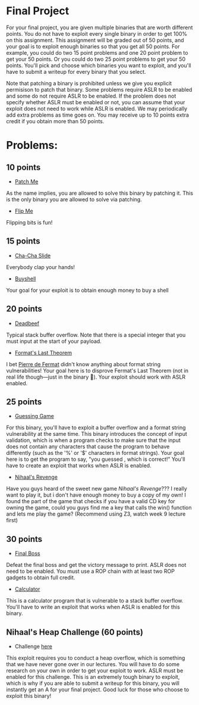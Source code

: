# Final Project
For your final project, you are given multiple binaries that are worth different points. You do not have to exploit every single binary in order to get 100% on this assignment. This assignment will be graded out of 50 points, and your goal is to exploit enough binaries so that you get all 50 points. For example, you could do two 15 point problems and one 20 point problem to get your 50 points. Or you could do two 25 point problems to get your 50 points. You'll pick and choose which binaries you want to exploit, and you'll have to submit a writeup for every binary that you select.

Note that patching a binary is prohibited unless we give you explicit permisison to patch that binary. Some problems require ASLR to be enabled and some do not require ASLR to be enabled. If the problem does not specify whether ASLR must be enabled or not, you can assume that your exploit does not need to work while ASLR is enabled. We may periodically add extra problems as time goes on. You may receive up to 10 points extra credit if you obtain more than 50 points.

# Problems:

## 10 points
- [Patch Me](https://github.com/CS395-BinX/CS395-BinX.github.io/blob/main/final/patchme)

As the name implies, you are allowed to solve this binary by patching it. This is the only binary you are allowed to solve via patching.

- [Flip Me](https://github.com/CS395-BinX/CS395-BinX.github.io/blob/main/final/flipme)

Flipping bits is fun!

## 15 points
- [Cha-Cha Slide](https://github.com/CS395-BinX/CS395-BinX.github.io/tree/main/final/cha-cha-slide)

Everybody clap your hands!

- [Buyshell](https://github.com/CS395-BinX/CS395-BinX.github.io/tree/main/final/buyshell)

Your goal for your exploit is to obtain enough money to buy a shell

## 20 points
- [Deadbeef](https://github.com/CS395-BinX/CS395-BinX.github.io/blob/main/final/deadbeef)

Typical stack buffer overflow. Note that there is a special integer that you must input at the start of your payload.

- [Format's Last Theorem](https://github.com/CS395-BinX/CS395-BinX.github.io/tree/main/final/formats_last_theorem)

I bet [Pierre de Fermat](https://www.britannica.com/science/Fermats-last-theorem) didn't know anything about format string vulnerabilities! Your goal here is to disprove Fermat's Last Theorem (not in real life though—just in the binary 🙂). Your exploit should work with ASLR enabled.

## 25 points
- [Guessing Game](https://github.com/CS395-BinX/CS395-BinX.github.io/blob/main/final/guessinggame)

For this binary, you'll have to exploit a buffer overflow and a format string vulnerability at the same time. This binary introduces the concept of input validation, which is when a program checks to make sure that the input does not contain any characters that cause the program to behave differently (such as the '%' or '$' characters in format strings). Your goal here is to get the program to say, "you guessed <number>, which is correct!" You'll have to create an exploit that works when ASLR is enabled.

- [Nihaal's Revenge](https://github.com/CS395-BinX/CS395-BinX.github.io/tree/main/final/nihaals_revenge)

Have you guys heard of the sweet new game *Nihaal's Revenge*??? I really want to play it, but i don't have enough money to buy a copy of my own! I found the part of the game that checks if you have a valid CD key for owning the game, could you guys find me a key that calls the win() function and lets me play the game? (Recommend using Z3, watch week 9 lecture first)

## 30 points
- [Final Boss](https://github.com/CS395-BinX/CS395-BinX.github.io/tree/main/final/final_boss)

Defeat the final boss and get the victory message to print. ASLR does not need to be enabled. You must use a ROP chain with at least two ROP gadgets to obtain full credit.

- [Calculator](https://github.com/CS395-BinX/CS395-BinX.github.io/tree/main/final/calculator)

This is a calculator program that is vulnerable to a stack buffer overflow. You'll have to write an exploit that works when ASLR is enabled for this binary.

## Nihaal's Heap Challenge (60 points)
- Challenge [here](https://github.com/CS395-BinX/CS395-BinX.github.io/tree/main/final/nihaals_heap_challenge)

This exploit requires you to conduct a heap overflow, which is something that we have never gone over in our lectures. You will have to do some research on your own in order to get your exploit to work. ASLR must be enabled for this challenge. This is an extremely tough binary to exploit, which is why if you are able to submit a writeup for this binary, you will instantly get an A for your final project. Good luck for those who choose to exploit this binary!

